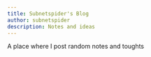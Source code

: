 ```yaml
---
title: Subnetspider's Blog
author: subnetspider
description: Notes and ideas
---
```


A place where I post random notes and toughts

